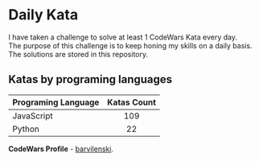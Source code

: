 # Daily Kata

I have taken a challenge to solve at least 1 CodeWars Kata every day.  
The purpose of this challenge is to keep honing my skills on a daily basis.  
The solutions are stored in this repository.

## Katas by programing languages

| Programing Language | Katas Count |
| ------------------- | :---------: |
| JavaScript          |         109 |
| Python              |          22 |


**CodeWars Profile** - [barvilenski](https://www.codewars.com/users/vbarv24).
